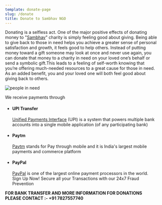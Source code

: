 ```yaml
---
template: donate-page
slug: /donate
title: Donate to Sambhav NGO
---
```

<!--StartFragment-->

Donating is a selfless act. One of the major positive effects of donating money to "[Sambhav](https://sambhavngo.github.io/sambhav-ngo/index.html)" charity is simply feeling good about giving. Being able to give back to those in need helps you achieve a greater sense of personal satisfaction and growth, it feels good to help others. Instead of putting money toward a gift someone may look at once and never use again, you can donate that money to a charity in need on your loved one’s behalf or send a symbolic gift.This leads to a feeling of self-worth knowing that you’re offering much-needed resources to a great cause for those in need. As an added benefit, you and your loved one will both feel good about giving back to others.

<!--EndFragment-->

![people in need](/assets/charity_donations.jpg "Charity")

We receive payments through 

* <!--StartFragment-->

  #### UPI Transfer

  [Unified Payments Interface](http://www.npci.org.in/) (UPI) is a system that powers multiple bank accounts into a single mobile application (of any participating bank)

  <!--EndFragment-->
* <!--StartFragment-->

  #### Paytm 

  [Paytm](http://paytm.com/) stands for Pay through mobile and it is India's largest mobile payments and commerce platform

  <!--EndFragment-->
* <!--StartFragment-->

  #### PayPal 

  [PayPal](http://www.paypal.com/) is one of the largest online payment processors in the world. Sign Up Now! Secure all your Transactions with our 24x7 Fraud Prevention

  <!--EndFragment-->



 **FOR BANK TRANSFER AND MORE INFORMATION FOR DONATIONS PLEASE     CONTACT :- +91 7827557740[](tel:+917827557740)**